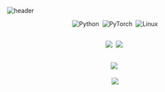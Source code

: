 ![header](https://capsule-render.vercel.app/api?type=waving&color=E0bdf9&fontColor=4c0464&height=100&section=header&text=HyunHo%20Lee&fontSize=50)


<div align=center> 

  ![Python](https://img.shields.io/badge/Python-3776AB?style=flat-square&logo=python&logoColor=ffdd54)&nbsp;
  ![PyTorch](https://img.shields.io/badge/PyTorch-EE4C2C.svg?style=flat-square&logo=pytorch&logoColor=black)&nbsp;
  ![Linux](https://img.shields.io/badge/Linux-FCC624.svg?style=flat-square&logo=Linux&logoColor=black)
  
  <br>
  <img src="https://img.shields.io/badge/-Machine Learning-blue"/>&nbsp;
  <img src="https://img.shields.io/badge/-Deep Learning-yellowgreen"/>&nbsp;
  <br><br>
 
  <a href="http://data.seoultech.ac.kr/"><img src="https://img.shields.io/badge/DataScience-0d1854?style=flat-square&logo=Databricks&logoColor=white&link=http://data.seoultech.ac.kr/"/></a>&nbsp;
  <br><br>
  <a href="mailto:lake8000@ds.seoultech.ac.kr"><img src="https://img.shields.io/badge/Gmail-d14836?style=flat-square&logo=Gmail&logoColor=white&link=mailto:byhan2253@ds.seoultech.ac.kr"/></a>
  
</div>
